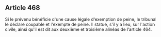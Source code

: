 Article 468
----
Si le prévenu bénéficie d'une cause légale d'exemption de peine, le tribunal le
déclare coupable et l'exempte de peine. Il statue, s'il y a lieu, sur l'action
civile, ainsi qu'il est dit aux deuxième et troisième alinéas de l'article 464.

